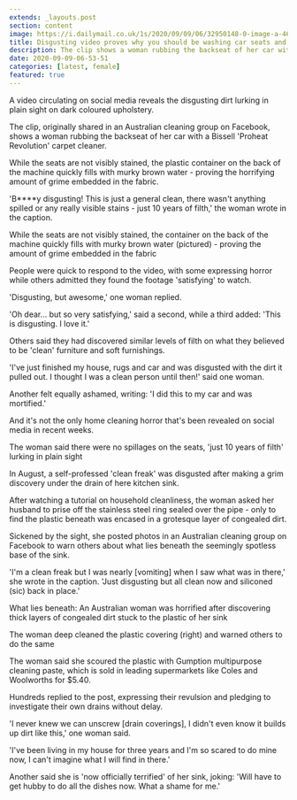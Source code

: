 ```yaml
---
extends: _layouts.post
section: content
image: https://i.dailymail.co.uk/1s/2020/09/09/06/32950148-0-image-a-46_1599628651821.jpg 
title: Disgusting video proves why you should be washing car seats and dark upholstery MUCH more often 
description: The clip shows a woman rubbing the backseat of her car with a carpet cleaner. While the upholstery is not visibly stained, the machine quickly fills with murky brown water. 
date: 2020-09-09-06-53-51 
categories: [latest, female] 
featured: true 
--- 
```

A video circulating on social media reveals the disgusting dirt lurking in plain sight on dark coloured upholstery.

The clip, originally shared in an Australian cleaning group on Facebook, shows a woman rubbing the backseat of her car with a Bissell 'Proheat Revolution' carpet cleaner.

While the seats are not visibly stained, the plastic container on the back of the machine quickly fills with murky brown water - proving the horrifying amount of grime embedded in the fabric. 

'B****y disgusting! This is just a general clean, there wasn't anything spilled or any really visible stains - just 10 years of filth,' the woman wrote in the caption.

While the seats are not visibly stained, the container on the back of the machine quickly fills with murky brown water (pictured) - proving the amount of grime embedded in the fabric

People were quick to respond to the video, with some expressing horror while others admitted they found the footage 'satisfying' to watch.

'Disgusting, but awesome,' one woman replied.

'Oh dear… but so very satisfying,' said a second, while a third added: 'This is disgusting. I love it.'

Others said they had discovered similar levels of filth on what they believed to be 'clean' furniture and soft furnishings.

'I've just finished my house, rugs and car and was disgusted with the dirt it pulled out. I thought I was a clean person until then!' said one woman.

Another felt equally ashamed, writing: 'I did this to my car and was mortified.'

And it's not the only home cleaning horror that's been revealed on social media in recent weeks.

The woman said there were no spillages on the seats, 'just 10 years of filth' lurking in plain sight

In August, a self-professed 'clean freak' was disgusted after making a grim discovery under the drain of here kitchen sink.

After watching a tutorial on household cleanliness, the woman asked her husband to prise off the stainless steel ring sealed over the pipe - only to find the plastic beneath was encased in a grotesque layer of congealed dirt.

Sickened by the sight, she posted photos in an Australian cleaning group on Facebook to warn others about what lies beneath the seemingly spotless base of the sink.

'I'm a clean freak but I was nearly [vomiting] when I saw what was in there,' she wrote in the caption. 'Just disgusting but all clean now and siliconed (sic) back in place.'

What lies beneath: An Australian woman was horrified after discovering thick layers of congealed dirt stuck to the plastic of her sink

The woman deep cleaned the plastic covering (right) and warned others to do the same

The woman said she scoured the plastic with Gumption multipurpose cleaning paste, which is sold in leading supermarkets like Coles and Woolworths for $5.40. 

Hundreds replied to the post, expressing their revulsion and pledging to investigate their own drains without delay.

'I never knew we can unscrew [drain coverings], I didn't even know it builds up dirt like this,' one woman said.

'I've been living in my house for three years and I'm so scared to do mine now, I can't imagine what I will find in there.'

Another said she is 'now officially terrified' of her sink, joking: 'Will have to get hubby to do all the dishes now. What a shame for me.'

